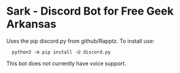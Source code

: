 Sark - Discord Bot for Free Geek Arkansas
=========================================

Uses the pip discord.py from github/Rapptz. To install use:

```
  python3 -m pip install -U discord.py
```

This bot does not currently have voice support.
